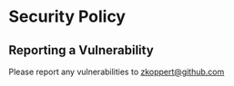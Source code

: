 # Security Policy

## Reporting a Vulnerability

Please report any vulnerabilities to zkoppert@github.com
